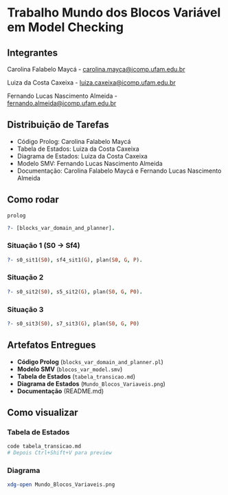 # Trabalho Mundo dos Blocos Variável em Model Checking

## Integrantes

Carolina Falabelo Maycá - <carolina.mayca@icomp.ufam.edu.br>

Luiza da Costa Caxeixa - <luiza.caxeixa@icomp.ufam.edu.br>

Fernando Lucas Nascimento Almeida - <fernando.almeida@icomp.ufam.edu.br>

## Distribuição de Tarefas
- Código Prolog: Carolina Falabelo Maycá
- Tabela de Estados: Luiza da Costa Caxeixa
- Diagrama de Estados: Luiza da Costa Caxeixa
- Modelo SMV: Fernando Lucas Nascimento Almeida
- Documentação: Carolina Falabelo Maycá e Fernando Lucas Nascimento Almeida

## Como rodar

```bash
prolog
```

```prolog
?- [blocks_var_domain_and_planner].
```

### Situação 1 (S0 -> Sf4)

```prolog
?- s0_sit1(S0), sf4_sit1(G), plan(S0, G, P).
```

### Situação 2

```prolog
?- s0_sit2(S0), s5_sit2(G), plan(S0, G, P0).
```

### Situação 3

```prolog
?- s0_sit3(S0), s7_sit3(G), plan(S0, G, P0)
```

## Artefatos Entregues

- **Código Prolog** (`blocks_var_domain_and_planner.pl`)
- **Modelo SMV** (`blocos_var_model.smv`)  
- **Tabela de Estados** (`tabela_transicao.md`)
- **Diagrama de Estados** (`Mundo_Blocos_Variaveis.png`)
- **Documentação** (README.md)

## Como visualizar

### Tabela de Estados
```bash
code tabela_transicao.md
# Depois Ctrl+Shift+V para preview
```

### Diagrama
```bash
xdg-open Mundo_Blocos_Variaveis.png
```